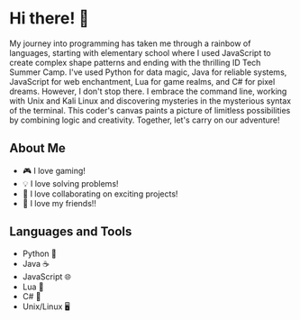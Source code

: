 # Hi there! 👋

My journey into programming has taken me through a rainbow of languages, starting with elementary school where I used JavaScript to create complex shape patterns and ending with the thrilling ID Tech Summer Camp. I've used Python for data magic, Java for reliable systems, JavaScript for web enchantment, Lua for game realms, and C# for pixel dreams. However, I don't stop there. I embrace the command line, working with Unix and Kali Linux and discovering mysteries in the mysterious syntax of the terminal. This coder's canvas paints a picture of limitless possibilities by combining logic and creativity. Together, let's carry on our adventure!

## About Me

- 🎮 I love gaming!
- 💡 I love solving problems!
- 🚀 I love collaborating on exciting projects!
- 🤗 I love my friends!!


## Languages and Tools

- Python 🐍
- Java ☕
- JavaScript 🌐
- Lua 🌙
- C# 💎
- Unix/Linux 🖥️
<!---
theekinggalaxy/theekinggalaxy is a ✨ special ✨ repository because its `README.md` (this file) appears on your GitHub profile.
You can click the Preview link to take a look at your changes.
--->
